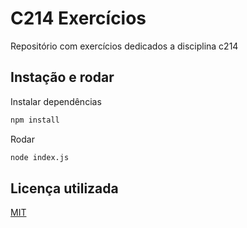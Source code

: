 # C214 Exercícios

Repositório com exercícios dedicados a disciplina c214

## Instação e rodar

Instalar dependências

```bash
npm install
```

Rodar

```bash
node index.js
```


## Licença utilizada
[MIT](https://choosealicense.com/licenses/mit/)
